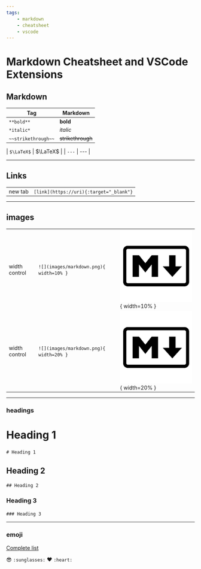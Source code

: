 ```yaml
---
tags:
    - markdown
    - cheatsheet
    - vscode
---
```


# Markdown Cheatsheet and VSCode Extensions

## Markdown

| Tag  | Markdown  |
|---|---|
| `**bold**`  | **bold**  |
| `*italic*`  | *italic*  |
| `~~strikethrough~~`  | ~~strikethrough~~  |

| `$\LaTeX$`  | $\LaTeX$  |
| `---`  | ---  |

---

## Links

|   |   |
|---|---|
| new tab  | `[link](https://uri){:target="_blank"}`  |


---

## images



|   |   |   |
|---|---|---|
| width control  | `![](images/markdown.png){ width=10% }` | ![](images/markdown.png){ width=10% } |
| width control  | `![](images/markdown.png){ width=20% }` | ![](images/markdown.png){ width=20% } |

---

### headings

# Heading 1
`# Heading 1`

## Heading 2
`## Heading 2`

### Heading 3
`### Heading 3`


---

### emoji
[Complete list](https://gist.github.com/rxaviers/7360908)

:sunglasses: `:sunglasses:`
:heart: `:heart:`